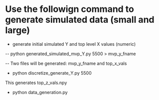 # Use the followign command to generate simulated data (small and large)

- generate initial simulated Y and top level X values (numeric)

-- python generated_simulated_mvp_Y.py 5500 > mvp_y_fname

-- Two files will be generated: mvp_y_fname and top_x_vals


- python discretize_generate_Y.py 5500

This generates top_z_vals.npy


- python data_generation.py
